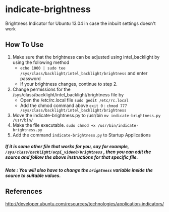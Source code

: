 indicate-brightness
===================

Brightness Indicator for Ubuntu 13.04 in case the inbuilt settings doesn't work

How To Use
------------------
1. Make sure that the brightness can be adjusted using intel_backlight by using the following method
	* `echo 1000 | sudo tee /sys/class/backlight/intel_backlight/brightness` and enter password
	* If your brightness changes, continue to step 2.
2. Change permissions for the /sys/class/backlight/intel_backlight/brightness file by
	* Open the /etc/rc.local file `sudo gedit /etc/rc.local`
	* Add the chmod command above `exit 0` : `chmod 777 /sys/class/backlight/intel_backlight/brightness`
3. Move the indicate-brightness.py to /usr/bin `mv indicate-brightness.py /usr/bin/`
4. Make the file executable. `sudo chmod +x /usr/bin/indicate-brightness.py`
5. Add the command `indicate-brightness.py` to Startup Applications




##### If it is some other file that works for you, say for example, `/sys/class/backlight/acpi_video0/brightness` , then you can edit the source and follow the above instructions for that specific file.
##### Note : You will also have to change the `brightness` variable inside the source to suitable values.



References
---------------
http://developer.ubuntu.com/resources/technologies/application-indicators/ 



